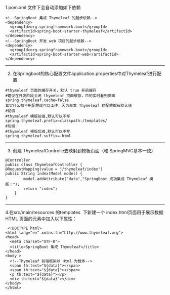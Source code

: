1.pom.xml  文件下会自动添加如下依赖

```
<!--SpringBoot 集成 Thymeleaf 的起步依赖-->
<dependency>
  <groupId>org.springframework.boot</groupId>
  <artifactId>spring-boot-starter-thymeleaf</artifactId>
</dependency>
<!--SpringBoot 开发 web 项目的起步依赖-->
<dependency>
  <groupId>org.springframework.boot</groupId>
  <artifactId>spring-boot-starter-web</artifactId>
</dependency>
```
---

2. 在Springboot的核心配置文件application.properties中对Thymeleaf进行配置

```
#thymeleaf 页面的缓存开关，默认 true 开启缓存
#建议在开发阶段关闭 thymeleaf 页面缓存，目的实时看到页面
spring.thymeleaf.cache=false
其实什么都不用配置就可以工作，因为基本 Thymeleaf 的配置都有默认值
#前缀：
#thymeleaf 模版前缀,默认可以不写
spring.thymeleaf.prefix=classpath:/templates/
#后缀：
#thymeleaf 模版后缀,默认可以不写
spring.thymeleaf.suffix=.html
```
---
3. 创建 ThymeleafControlle去映射到模板页面（和 SpringMVC基本一致）
```
@Controller
public class ThymeleafController {
@RequestMapping(value = "/thymeleaf/index")
public String index(Model model) {
        model.addAttribute("data","SpringBoot 成功集成 Thymeleaf 模版！");
        return "index";
    }
}
```
---
4.在src/main/resources 的templates  下新建一个 index.html页面用于展示数据
HTML 页面的元素中加入以下属性：

```
 <!DOCTYPE html>
<html lang="en" xmlns:th="http://www.thymeleaf.org">
<head>
  <meta charset="UTF-8">
  <title>SpringBoot 集成 Thymeleaf</title>
</head>
<body >
  <!--Thymeleaf 前端框架以 Html 为载体-->
  <span th:text="${data}"></span>
  <span th:text="${data}"></span>
  <p th:text="${data}"></p>
  <div th:text="${data}"></div>
</body>
</html>
```
